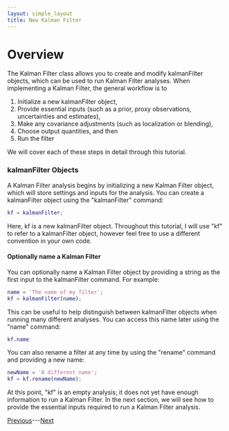 ```yaml
---
layout: simple_layout
title: New Kalman Filter
---
```


# Overview

The Kalman Filter class allows you to create and modify kalmanFilter objects, which can be used to run Kalman Filter analyses. When implementing a Kalman Filter, the general workflow is to

1. Initialize a new kalmanFilter object,
2. Provide essential inputs (such as a prior, proxy observations, uncertainties and estimates),
3. Make any covariance adjustments (such as localization or blending),
4. Choose output quantities, and then
5. Run the filter

We will cover each of these steps in detail through this tutorial.

### kalmanFilter Objects

A Kalman Filter analysis begins by initializing a new Kalman Filter object, which will store settings and inputs for the analysis. You can create a kalmanFilter object using the "kalmanFilter" command:

```matlab
kf = kalmanFilter;
```

Here, kf is a new kalmanFilter object. Throughout this tutorial, I will use "kf" to refer to a kalmanFilter object, however feel free to use a different convention in your own code.

#### Optionally name a Kalman Filter

You can optionally name a Kalman Filter object by providing a string as the first input to the kalmanFilter command. For example:
```matlab
name = 'The name of my filter';
kf = kalmanFilter(name);
```

This can be useful to help distinguish between kalmanFilter objects when running many different analyses. You can access this name later using the "name" command:
```matlab
kf.name
```

You can also rename a filter at any time by using the "rename" command and providing a new name:
```matlab
newName = 'A different name';
kf = kf.rename(newName);
```

At this point, "kf" is an empty analysis; it does not yet have enough information to run a Kalman Filter. In the next section, we will see how to provide the essential inputs required to run a Kalman Filter analysis.

[Previous](welcome)---[Next](essential)
